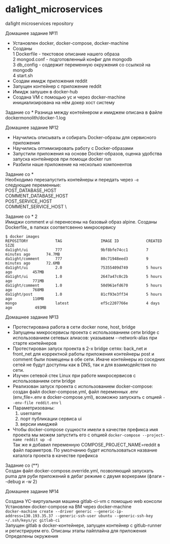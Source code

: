 # da1ight_microservices
da1ight microservices repository

Домашнее задание №11
* Установлен docker, docker-compose, docker-machine
* Созданы \
 1 Dockerfile - текстовое описание нашего образа \
 2 mongod.conf - подготовленный конфиг для mongodb \
 3 db_config - содержит переменную окружения со ссылкой на mongodb \
 4 start.sh
* Создам имидж приложения reddit
* Запущен контейнер с приложение reddit
* Имидж запушен в docker-hub
* Создана VM с помощью yc и через docker-machine инициализирована на нём докер хост систему

Задание со *
Разница между контейнером и имиджем описана в файле dockermonolith/docker-1.log

Домашнее задание №12
* Научились описывать и собирать Docker-образы для сервисного приложения
* Научились оптимизировать работу с Docker-образами
* Запустили приложения на основе Docker-образов, оценка удобства запуска контейнеров при помощи docker run
* Разбили наше приложение на несколько компонентов

Задание со * \
Необходимо перезапустить контейнеры и передать через `-e` следующие переменные: \
POST_DATABASE_HOST \
COMMENT_DATABASE_HOST \
POST_SERVICE_HOST \
COMMENT_SERVICE_HOST \

Задание со * 2 \
Имиджи comment и ui перенесены на базовый образ alpine. 
Созданы Dockerfile_ в папках соответсвенно микросервису

```
$ docker images
REPOSITORY            TAG                 IMAGE ID            CREATED             SIZE
da1ight/ui            777                 9bf8bfe74cc1        7 minutes ago       74.7MB
da1ight/comment       777                 80c71948eed3        9 minutes ago       72.6MB
da1ight/ui            2.0                 75355409d749        5 hours ago         457MB
da1ight/ui            1.0                 2647a47c0c2b        5 hours ago         771MB
da1ight/comment       1.0                 50d961efd670        5 hours ago         768MB
da1ight/post          1.0                 81cf93e3ff34        5 hours ago         110MB
mongo                 latest              ef5c2207766e        4 days ago          493MB
```

Домашнее задание №13

* Протестирована работа в сети docker none, host, bridge
* Запущены микросервисы проекта с использованием сети bridge c использованием сетевых алиасов: указываем --network-alias при старте контейнеров
* Протестирован запуск проекта в 2-х bridge сетях: back_net и front_net
для корректной работы приложения контейнеры post и comment были помещены в обе сети. Иначе контейнеры из соседних сетей не будут доступны как в DNS, так и для взаимодействия по сети.
* Изучен сетевой стек Linux при работе микросервисов с использованием сети bridge
* Реализован запуск проекта с использованием docker-compose:
создан файл docker-compose.yml, файл переменных .env (env_file=.env в docker-compose.yml), возможно запускать с опцией `--env-file reddit.env` \
* Параметризованы: 
    1. username
    2. порт публикации сервиса ui
    3. версии имиджей
* Чтобы docker-compose сущности имели в качестве префикса имя проекта мы можем запустить его с опцией `docker-compose --project-name reddit up -d` \
Так же я добавил переменную COMPOSE_PROJECT_NAME=reddit в файл параметров. По умолчанию будет использоваться название каталога проекта в качестве префикса

Задание со (**) \
Создан файл docker-compose.override.yml, позволяющий запускать puma для руби приложений в дебаг режиме с двумя воркерами (флаги --debug и -w 2)

Домашнее задание №14

Cоздана YC-виртуальная машина gitlab-ci-vm с помощью web консоли
Установлен docker-compose на ВМ через docker-machine \
```docker-machine create --driver generic --generic-ip-address=130.193.35.37 --generic-ssh-user ubuntu --generic-ssh-key ~/.ssh/keys/yc gitlab-ci``` \
Запущен gitlab в docker-контейнере, запущен контейнер с gitlub-runner и регистрируем его. 
Описаны этапы пайплайна для приложения 
Определены окружения
